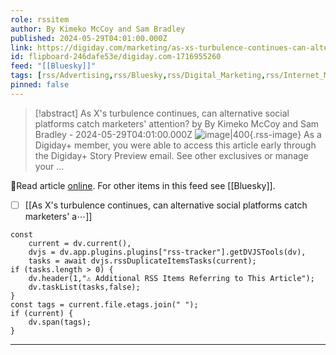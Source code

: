```yaml
---
role: rssitem
author: By Kimeko McCoy and Sam Bradley
published: 2024-05-29T04:01:00.000Z
link: https://digiday.com/marketing/as-xs-turbulence-continues-can-alternative-social-platforms-catch-marketers-attention/
id: flipboard-246dafe53e/digiday.com-1716955260
feed: "[[Bluesky]]"
tags: [rss/Advertising,rss/Bluesky,rss/Digital_Marketing,rss/Internet_Marketing,rss/Viral_Marketing]
pinned: false
---
```


> [!abstract] As X's turbulence continues, can alternative social platforms catch marketers' attention? by By Kimeko McCoy and Sam Bradley - 2024-05-29T04:01:00.000Z
> ![image|400](https://ic-cdn.flipboard.com/digiday.com/4f91701e979d754f166c46084485cdecd78872b0/_xlarge.jpeg){.rss-image}
> As a Digiday+ member, you were able to access this article early through the Digiday+ Story Preview email. See other exclusives or manage your …

🔗Read article [online](https://digiday.com/marketing/as-xs-turbulence-continues-can-alternative-social-platforms-catch-marketers-attention/). For other items in this feed see [[Bluesky]].

- [ ] [[As X's turbulence continues, can alternative social platforms catch marketers' a⋯]]

~~~dataviewjs
const
    current = dv.current(),
	dvjs = dv.app.plugins.plugins["rss-tracker"].getDVJSTools(dv),
	tasks = await dvjs.rssDuplicateItemsTasks(current);
if (tasks.length > 0) {
	dv.header(1,"⚠ Additional RSS Items Referring to This Article");
    dv.taskList(tasks,false);
}
const tags = current.file.etags.join(" ");
if (current) {
	dv.span(tags);
}
~~~

- - -
